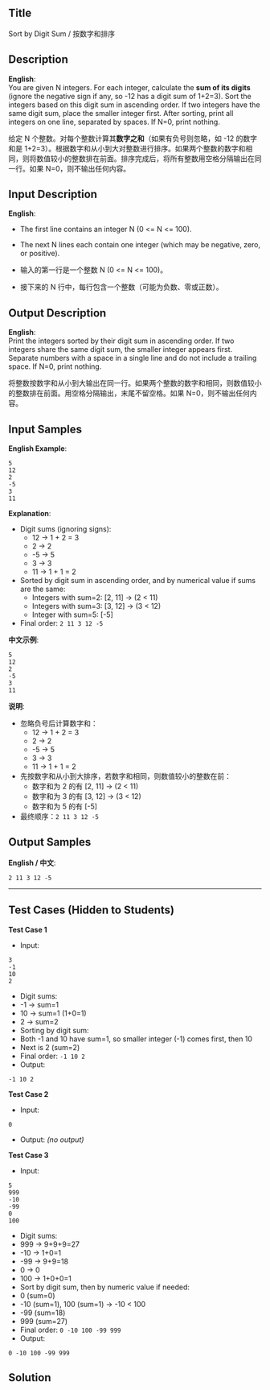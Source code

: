 ## Title
Sort by Digit Sum / 按数字和排序

## Description
**English**:  
You are given N integers. For each integer, calculate the **sum of its digits** (ignore the negative sign if any, so -12 has a digit sum of 1+2=3). Sort the integers based on this digit sum in ascending order. If two integers have the same digit sum, place the smaller integer first. After sorting, print all integers on one line, separated by spaces. If N=0, print nothing.

给定 N 个整数。对每个整数计算其**数字之和**（如果有负号则忽略，如 -12 的数字和是 1+2=3）。根据数字和从小到大对整数进行排序。如果两个整数的数字和相同，则将数值较小的整数排在前面。排序完成后，将所有整数用空格分隔输出在同一行。如果 N=0，则不输出任何内容。

## Input Description
**English**:  
- The first line contains an integer N (0 <= N <= 100).  
- The next N lines each contain one integer (which may be negative, zero, or positive).


- 输入的第一行是一个整数 N (0 <= N <= 100)。  
- 接下来的 N 行中，每行包含一个整数（可能为负数、零或正数）。

## Output Description
**English**:  
Print the integers sorted by their digit sum in ascending order. If two integers share the same digit sum, the smaller integer appears first. Separate numbers with a space in a single line and do not include a trailing space. If N=0, print nothing.


将整数按数字和从小到大输出在同一行。如果两个整数的数字和相同，则数值较小的整数排在前面。用空格分隔输出，末尾不留空格。如果 N=0，则不输出任何内容。

## Input Samples
**English Example**:
```
5
12
2
-5
3
11
```
**Explanation**:
- Digit sums (ignoring signs):  
  - 12 → 1 + 2 = 3  
  - 2 → 2  
  - -5 → 5  
  - 3 → 3  
  - 11 → 1 + 1 = 2  
- Sorted by digit sum in ascending order, and by numerical value if sums are the same:  
  - Integers with sum=2: [2, 11] → (2 < 11)  
  - Integers with sum=3: [3, 12] → (3 < 12)  
  - Integer with sum=5: [-5]  
- Final order: `2 11 3 12 -5`

**中文示例**:
```
5
12
2
-5
3
11
```
**说明**:
- 忽略负号后计算数字和：  
  - 12 → 1 + 2 = 3  
  - 2 → 2  
  - -5 → 5  
  - 3 → 3  
  - 11 → 1 + 1 = 2  
- 先按数字和从小到大排序，若数字和相同，则数值较小的整数在前：  
  - 数字和为 2 的有 [2, 11] → (2 < 11)  
  - 数字和为 3 的有 [3, 12] → (3 < 12)  
  - 数字和为 5 的有 [-5]  
- 最终顺序：`2 11 3 12 -5`

## Output Samples
**English / 中文**:
```
2 11 3 12 -5
```

---

## Test Cases (Hidden to Students)

**Test Case 1**  
- Input:
```
3
-1
10
2
```
- Digit sums:
- -1 → sum=1  
- 10 → sum=1 (1+0=1)  
- 2 → sum=2  
- Sorting by digit sum:
- Both -1 and 10 have sum=1, so smaller integer (-1) comes first, then 10  
- Next is 2 (sum=2)  
- Final order: `-1 10 2`  
- Output:
```
-1 10 2
```

**Test Case 2**  
- Input:
```
0
```
- Output:
*(no output)*

**Test Case 3**  
- Input:
```
5
999
-10
-99
0
100
```
- Digit sums:
- 999 → 9+9+9=27  
- -10 → 1+0=1  
- -99 → 9+9=18  
- 0 → 0  
- 100 → 1+0+0=1  
- Sort by digit sum, then by numeric value if needed:
- 0 (sum=0)  
- -10 (sum=1), 100 (sum=1) → -10 < 100  
- -99 (sum=18)  
- 999 (sum=27)  
- Final order: `0 -10 100 -99 999`  
- Output:
```
0 -10 100 -99 999
```


## Solution
